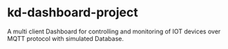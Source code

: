 # kd-dashboard-project
A multi client Dashboard for controlling and monitoring of IOT devices over MQTT protocol with simulated Database.
